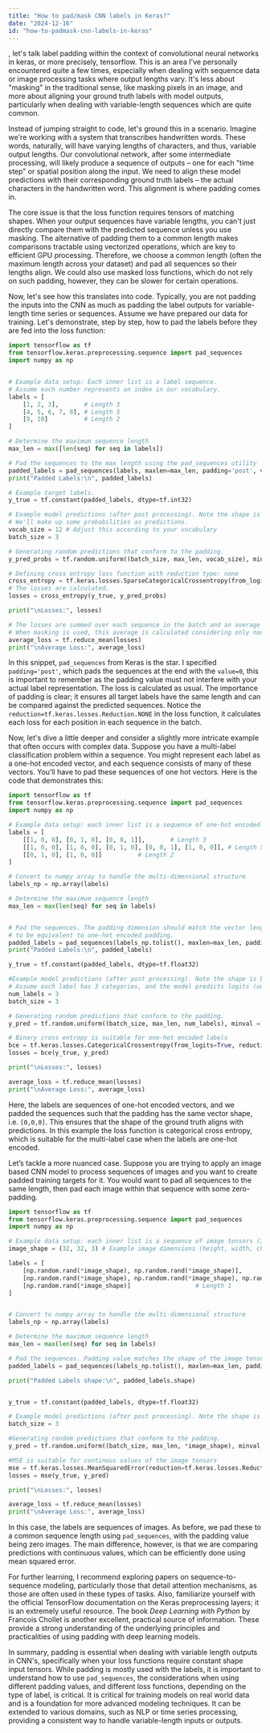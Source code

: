 ```yaml
---
title: "How to pad/mask CNN labels in Keras?"
date: "2024-12-16"
id: "how-to-padmask-cnn-labels-in-keras"
---
```


, let's talk label padding within the context of convolutional neural networks in keras, or more precisely, tensorflow. This is an area I've personally encountered quite a few times, especially when dealing with sequence data or image processing tasks where output lengths vary. It's less about "masking" in the traditional sense, like masking pixels in an image, and more about aligning your ground truth labels with model outputs, particularly when dealing with variable-length sequences which are quite common.

Instead of jumping straight to code, let's ground this in a scenario. Imagine we're working with a system that transcribes handwritten words. These words, naturally, will have varying lengths of characters, and thus, variable output lengths. Our convolutional network, after some intermediate processing, will likely produce a sequence of outputs – one for each "time step" or spatial position along the input. We need to align these model predictions with their corresponding ground truth labels – the actual characters in the handwritten word. This alignment is where padding comes in.

The core issue is that the loss function requires tensors of matching shapes. When your output sequences have variable lengths, you can't just directly compare them with the predicted sequence unless you use masking. The alternative of padding them to a common length makes comparisons tractable using vectorized operations, which are key to efficient GPU processing. Therefore, we choose a common length (often the maximum length across your dataset) and pad all sequences so their lengths align. We could also use masked loss functions, which do not rely on such padding, however, they can be slower for certain operations.

Now, let's see how this translates into code. Typically, you are not padding the inputs into the CNN as much as padding the label outputs for variable-length time series or sequences. Assume we have prepared our data for training. Let's demonstrate, step by step, how to pad the labels before they are fed into the loss function:

```python
import tensorflow as tf
from tensorflow.keras.preprocessing.sequence import pad_sequences
import numpy as np


# Example data setup: Each inner list is a label sequence.
# Assume each number represents an index in our vocabulary.
labels = [
    [1, 2, 3],       # Length 3
    [4, 5, 6, 7, 8], # Length 5
    [9, 10]          # Length 2
]

# Determine the maximum sequence length
max_len = max([len(seq) for seq in labels])

# Pad the sequences to the max length using the pad_sequences utility
padded_labels = pad_sequences(labels, maxlen=max_len, padding='post', value=0)
print("Padded Labels:\n", padded_labels)

# Example target labels.
y_true = tf.constant(padded_labels, dtype=tf.int32)

# Example model predictions (after post processing). Note the shape is batch_size x seq_len x vocab size.
# We'll make up some probabilities as predictions.
vocab_size = 12 # Adjust this according to your vocabulary
batch_size = 3

# Generating random predictions that conform to the padding.
y_pred_probs = tf.random.uniform((batch_size, max_len, vocab_size), minval = 0.0, maxval=1.0, dtype=tf.float32)

# Defining cross entropy loss function with reduction type: none
cross_entropy = tf.keras.losses.SparseCategoricalCrossentropy(from_logits=False, reduction=tf.keras.losses.Reduction.NONE)
# The losses are calculated.
losses = cross_entropy(y_true, y_pred_probs)

print("\nLosses:", losses)

# The losses are summed over each sequence in the batch and an average of the sequence length is given.
# When masking is used, this average is calculated considering only non-padded positions.
average_loss = tf.reduce_mean(losses)
print("\nAverage Loss:", average_loss)

```

In this snippet, `pad_sequences` from Keras is the star. I specified `padding='post'`, which pads the sequences at the end with the `value=0`, this is important to remember as the padding value must not interfere with your actual label representation. The loss is calculated as usual. The importance of padding is clear; it ensures all target labels have the same length and can be compared against the predicted sequences. Notice the `reduction=tf.keras.losses.Reduction.NONE` in the loss function, it calculates each loss for each position in each sequence in the batch.

Now, let's dive a little deeper and consider a slightly more intricate example that often occurs with complex data. Suppose you have a multi-label classification problem within a sequence. You might represent each label as a one-hot encoded vector, and each sequence consists of many of these vectors. You’ll have to pad these sequences of one hot vectors. Here is the code that demonstrates this:

```python
import tensorflow as tf
from tensorflow.keras.preprocessing.sequence import pad_sequences
import numpy as np

# Example data setup: each inner list is a sequence of one-hot encoded label vectors
labels = [
    [[1, 0, 0], [0, 1, 0], [0, 0, 1]],       # Length 3
    [[1, 0, 0], [1, 0, 0], [0, 1, 0], [0, 0, 1], [1, 0, 0]], # Length 5
    [[0, 1, 0], [1, 0, 0]]          # Length 2
]

# Convert to numpy array to handle the multi-dimensional structure
labels_np = np.array(labels)

# Determine the maximum sequence length
max_len = max(len(seq) for seq in labels)


# Pad the sequences. The padding dimension should match the vector length
# to be equivalent to one-hot encoded padding.
padded_labels = pad_sequences(labels_np.tolist(), maxlen=max_len, padding='post', dtype='float32', value=np.zeros(3, dtype='float32'))
print("Padded Labels:\n", padded_labels)

y_true = tf.constant(padded_labels, dtype=tf.float32)

#Example model predictions (after post processing). Note the shape is batch_size x seq_len x vocab size
# Assume each label has 3 categories, and the model predicts logits (unscaled values).
num_labels = 3
batch_size = 3

# Generating random predictions that conform to the padding.
y_pred = tf.random.uniform((batch_size, max_len, num_labels), minval = -1.0, maxval=1.0, dtype=tf.float32)

# Binary cross entropy is suitable for one-hot encoded labels
bce = tf.keras.losses.CategoricalCrossentropy(from_logits=True, reduction=tf.keras.losses.Reduction.NONE)
losses = bce(y_true, y_pred)

print("\nLosses:", losses)

average_loss = tf.reduce_mean(losses)
print("\nAverage Loss:", average_loss)


```

Here, the labels are sequences of one-hot encoded vectors, and we padded the sequences such that the padding has the same vector shape, i.e. `[0,0,0]`. This ensures that the shape of the ground truth aligns with predictions. In this example the loss function is categorical cross entropy, which is suitable for the multi-label case when the labels are one-hot encoded.

Let’s tackle a more nuanced case. Suppose you are trying to apply an image based CNN model to process sequences of images and you want to create padded training targets for it. You would want to pad all sequences to the same length, then pad each image within that sequence with some zero-padding.

```python
import tensorflow as tf
from tensorflow.keras.preprocessing.sequence import pad_sequences
import numpy as np

# Example data setup: each inner list is a sequence of image tensors (3D)
image_shape = (32, 32, 3) # Example image dimensions (height, width, channels)

labels = [
    [np.random.rand(*image_shape), np.random.rand(*image_shape)],            # Length 2
    [np.random.rand(*image_shape), np.random.rand(*image_shape), np.random.rand(*image_shape), np.random.rand(*image_shape)],    # Length 4
    [np.random.rand(*image_shape)]                  # Length 1
]


# Convert to numpy array to handle the multi-dimensional structure
labels_np = np.array(labels)

# Determine the maximum sequence length
max_len = max(len(seq) for seq in labels)

# Pad the sequences. Padding value matches the shape of the image tensor.
padded_labels = pad_sequences(labels_np.tolist(), maxlen=max_len, padding='post', dtype='float32', value=np.zeros(image_shape, dtype='float32'))

print("Padded Labels shape:\n", padded_labels.shape)


y_true = tf.constant(padded_labels, dtype=tf.float32)

# Example model predictions (after post processing). Note the shape is batch_size x seq_len x image shape
batch_size = 3

#Generating random predictions that conform to the padding.
y_pred = tf.random.uniform((batch_size, max_len, *image_shape), minval = 0.0, maxval=1.0, dtype=tf.float32)

#MSE is suitable for continous values of the image tensors
mse = tf.keras.losses.MeanSquaredError(reduction=tf.keras.losses.Reduction.NONE)
losses = mse(y_true, y_pred)

print("\nLosses:", losses)

average_loss = tf.reduce_mean(losses)
print("\nAverage Loss:", average_loss)
```

In this case, the labels are sequences of images. As before, we pad these to a common sequence length using `pad_sequences`, with the padding value being zero images. The main difference, however, is that we are comparing predictions with continuous values, which can be efficiently done using mean squared error.

For further learning, I recommend exploring papers on sequence-to-sequence modeling, particularly those that detail attention mechanisms, as those are often used in these types of tasks. Also, familiarize yourself with the official TensorFlow documentation on the Keras preprocessing layers; it is an extremely useful resource. The book *Deep Learning with Python* by Francois Chollet is another excellent, practical source of information. These provide a strong understanding of the underlying principles and practicalities of using padding with deep learning models.

In summary, padding is essential when dealing with variable length outputs in CNN's, specifically when your loss functions require constant shape input tensors. While padding is mostly used with the labels, it is important to understand how to use `pad_sequences`, the considerations when using different padding values, and different loss functions, depending on the type of label, is critical. It is critical for training models on real world data and is a foundation for more advanced modeling techniques. It can be extended to various domains, such as NLP or time series processing, providing a consistent way to handle variable-length inputs or outputs.
